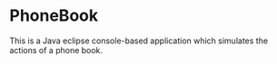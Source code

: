 # PhoneBook
This is a Java eclipse console-based application which simulates the actions of a phone book.
